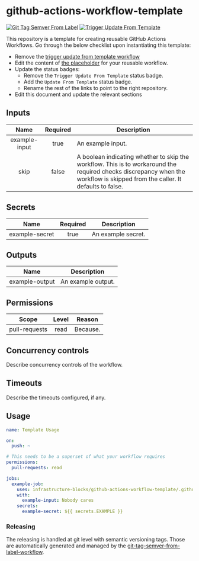 # github-actions-workflow-template
[![Git Tag Semver From Label](https://github.com/infrastructure-blocks/github-actions-workflow-template/actions/workflows/git-tag-semver-from-label.yml/badge.svg)](https://github.com/infrastructure-blocks/github-actions-workflow-template/actions/workflows/git-tag-semver-from-label.yml)
[![Trigger Update From Template](https://github.com/infrastructure-blocks/github-actions-workflow-template/actions/workflows/trigger-update-from-template.yml/badge.svg)](https://github.com/infrastructure-blocks/github-actions-workflow-template/actions/workflows/trigger-update-from-template.yml)

This repository is a template for creating reusable GitHub Actions Workflows. Go through the below checklist
upon instantiating this template:
- Remove the [trigger update from template workflow](.github/workflows/trigger-update-from-template.yml)
- Edit the content of [the placeholder](.github/workflows/workflow.yml) for your reusable workflow.
- Update the status badges:
    - Remove the `Trigger Update From Template` status badge.
    - Add the `Update From Template` status badge.
    - Rename the rest of the links to point to the right repository.
- Edit this document and update the relevant sections

## Inputs

|     Name      | Required | Description                                                                                                                                                                  |
|:-------------:|:--------:|------------------------------------------------------------------------------------------------------------------------------------------------------------------------------|
| example-input |   true   | An example input.                                                                                                                                                            |
|     skip      |  false   | A boolean indicating whether to skip the workflow. This is to workaround the required checks discrepancy when the workflow is skipped from the caller. It defaults to false. |

## Secrets

|      Name      | Required | Description        |
|:--------------:|:--------:|--------------------|
| example-secret |   true   | An example secret. |

## Outputs

|      Name      | Description        |
|:--------------:|--------------------|
| example-output | An example output. |

## Permissions

|     Scope     | Level | Reason   |
|:-------------:|:-----:|----------|
| pull-requests | read  | Because. |

## Concurrency controls

Describe concurrency controls of the workflow.

## Timeouts

Describe the timeouts configured, if any.

## Usage

```yaml
name: Template Usage

on:
  push: ~

# This needs to be a superset of what your workflow requires
permissions:
  pull-requests: read

jobs:
  example-job:
    uses: infrastructure-blocks/github-actions-workflow-template/.github/workflows/workflow.yml@v1
    with:
      example-input: Nobody cares
    secrets:
      example-secret: ${{ secrets.EXAMPLE }}
```

### Releasing

The releasing is handled at git level with semantic versioning tags. Those are automatically generated and managed
by the [git-tag-semver-from-label-workflow](https://github.com/infrastructure-blocks/git-tag-semver-from-label-workflow).
